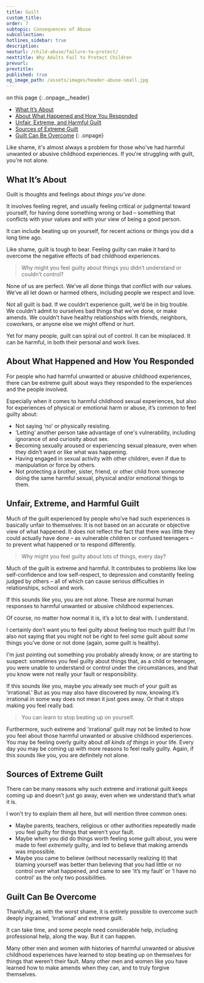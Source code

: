 ```yaml
---
title: Guilt
custom_title:
order: 7
subtopic: Consequences of Abuse
subcollection:
hotlines_sidebar: true
description:
nexturl: /child-abuse/failure-to-protect/
nexttitle: Why Adults Fail to Protect Children
prevurl:
prevtitle:
published: true
og_image_path: /assets/images/header-abuse-small.jpg
---
```


on this page
{: .onpage__header}

* [What It’s About](#what-its-about)
* [About What Happened and How You Responded](#about-what-happened-and-how-you-responded)
* [Unfair, Extreme, and Harmful Guilt](#unfair-extreme-and-harmful-guilt)
* [Sources of Extreme Guilt](#sources-of-extreme-guilt)
* [Guilt Can Be Overcome](#guilt-can-be-overcome)
{: .onpage}

Like shame, it's almost always a problem for those who've had harmful unwanted or abusive childhood experiences. If you're struggling with guilt, you're not alone.

## What It’s About

Guilt is thoughts and feelings about *things you’ve done.*

It involves feeling regret, and usually feeling critical or judgmental toward yourself, for having done something wrong or bad – something that conflicts with your values and with your view of being a good person.

It can include beating up on yourself, for recent actions or things you did a long time ago.

Like shame, guilt is tough to bear. Feeling guilty can make it hard to overcome the negative effects of bad childhood experiences.

> Why might you feel guilty about things you didn’t understand or couldn’t control?

None of us are perfect. We’ve all done things that conflict with our values. We’ve all let down or harmed others, including people we respect and love.

Not all guilt is bad. If we couldn’t experience guilt, we’d be in big trouble. We couldn’t admit to ourselves bad things that we’ve done, or make amends. We couldn’t have healthy relationships with friends, neighbors, coworkers, or anyone else we might offend or hurt.

Yet for many people, guilt can spiral out of control. It can be misplaced. It can be harmful, in both their personal and work lives.

## About What Happened and How You Responded

For people who had harmful unwanted or abusive childhood experiences, there can be extreme guilt about ways they responded to the experiences and the people involved.

Especially when it comes to harmful childhood sexual experiences, but also for experiences of physical or emotional harm or abuse, it’s common to feel guilty about:

* Not saying ‘no’ or physically resisting.
* ‘Letting’ another person take advantage of one's vulnerability, including ignorance of and curiosity about sex.
* Becoming sexually aroused or experiencing sexual pleasure, even when they didn’t want or like what was happening.
* Having engaged in sexual activity with other children, even if due to manipulation or force by others.
* Not protecting a brother, sister, friend, or other child from someone doing the same harmful sexual, physical and/or emotional things to them.

## Unfair, Extreme, and Harmful Guilt

Much of the guilt experienced by people who’ve had such experiences is basically unfair to themselves: It is not based on an accurate or objective view of what happened. It does not reflect the fact that there was little they could actually have done – as vulnerable children or confused teenagers – to prevent what happened or to respond differently.

> Why might you feel guilty about lots of things, every day?

Much of the guilt is extreme and harmful. It contributes to problems like low self-confidence and low self-respect, to depression and constantly feeling judged by others – all of which can cause serious difficulties in relationships, school and work.

If this sounds like you, you are not alone. These are normal human responses to harmful unwanted or abusive childhood experiences.

Of course, no matter how normal it is, it’s a lot to deal with. I understand.

I certainly don’t want you to feel guilty about feeling too much guilt! But I'm also not saying that you might not be right to feel *some* guilt about *some* things you’ve done or not done (again, some guilt is healthy).

I'm just pointing out something you probably already know, or are starting to suspect: sometimes you feel guilty about things that, as a child or teenager, you were unable to understand or control under the circumstances, and that you know were not really your fault or responsibility.

If this sounds like you, maybe you already see much of your guilt as ‘irrational.’ But as you may also have discovered by now, knowing it’s irrational in some way does not mean it just goes away. Or that it stops making you feel really bad.

> You can learn to stop beating up on yourself.

Furthermore, such extreme and ‘irrational’ guilt may not be limited to how you feel about those harmful unwanted or abusive childhood experiences. You may be feeling overly guilty about *all kinds of things* in your life. Every day you may be coming up with more reasons to feel really guilty. Again, if this sounds like you, you are definitely not alone.

## Sources of Extreme Guilt

There can be many reasons why such extreme and irrational guilt keeps coming up and doesn’t just go away, even when we understand that’s what it is.

I won’t try to explain them all here, but will mention three common ones:

* Maybe parents, teachers, religious or other authorities repeatedly made you feel guilty for things that weren’t your fault.
* Maybe when you did do things worth feeling some guilt about, you were made to feel *extremely* guilty, and led to believe that making amends was impossible.
* Maybe you came to believe (without necessarily realizing it) that blaming yourself was better than believing that you had little or no control over what happened, and came to see ‘it’s my fault’ or ‘I have no control’ as the only two possibilities.

## Guilt Can Be Overcome

Thankfully, as with the worst shame, it is entirely possible to overcome such deeply ingrained, ‘irrational’ and extreme guilt.

It can take time, and some people need considerable help, including professional help, along the way. But it can happen.

Many other men and women with histories of harmful unwanted or abusive childhood experiences have learned to stop beating up on themselves for things that weren’t their fault. Many other men and women like you have learned how to make amends when they can, and to truly forgive themselves.